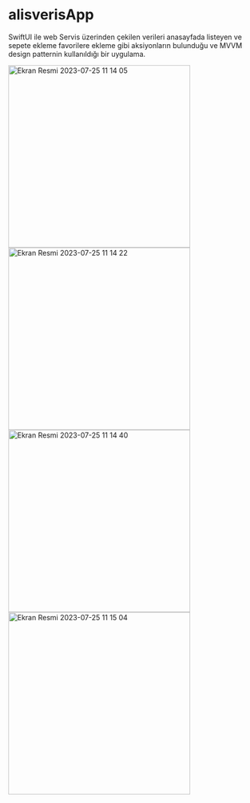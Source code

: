 # alisverisApp
SwiftUI ile web Servis üzerinden çekilen verileri anasayfada listeyen ve sepete ekleme favorilere ekleme gibi aksiyonların bulunduğu ve MVVM design patternin kullanıldığı bir uygulama.



 <img width="364" alt="Ekran Resmi 2023-07-25 11 14 05" src="https://github.com/eyuphanakkaya/alisverisApp/assets/96181594/cebea559-c436-49cb-b21e-508420b16744">
<img width="364" alt="Ekran Resmi 2023-07-25 11 14 22" src="https://github.com/eyuphanakkaya/alisverisApp/assets/96181594/ab7824e7-3bf5-4c53-a701-24f6d55a7b0c">
<img width="364" alt="Ekran Resmi 2023-07-25 11 14 40" src="https://github.com/eyuphanakkaya/alisverisApp/assets/96181594/81fac4ce-0092-4535-8f72-3d992b570131">
<img width="364" alt="Ekran Resmi 2023-07-25 11 15 04" src="https://github.com/eyuphanakkaya/alisverisApp/assets/96181594/5acfa9f9-8bae-4e59-9e52-07e8a54ab42a">

